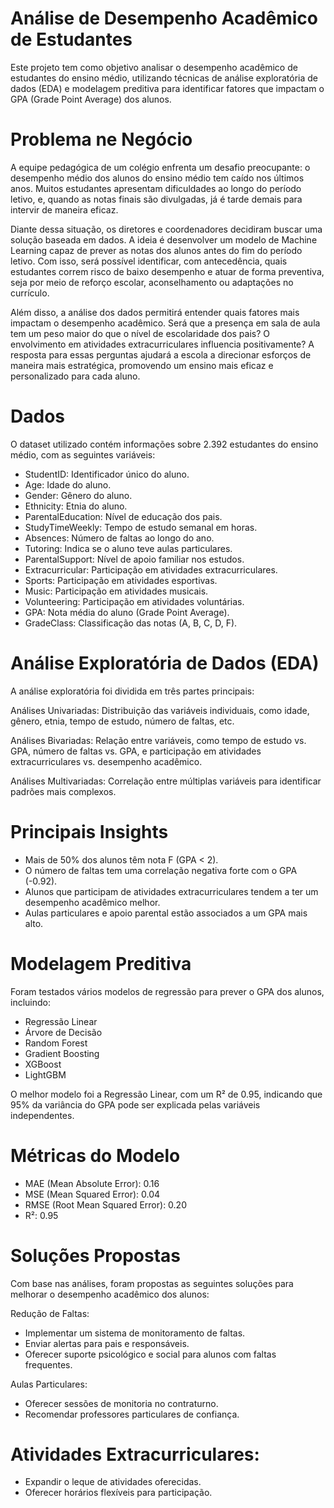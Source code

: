 # Análise de Desempenho Acadêmico de Estudantes
Este projeto tem como objetivo analisar o desempenho acadêmico de estudantes do ensino médio, utilizando técnicas de análise exploratória de dados (EDA) e modelagem preditiva para identificar fatores que impactam o GPA (Grade Point Average) dos alunos.

# Problema ne Negócio
A equipe pedagógica de um colégio enfrenta um desafio preocupante: o desempenho médio dos alunos do ensino médio tem caído nos últimos anos. Muitos estudantes apresentam dificuldades ao longo do período letivo, e, quando as notas finais são divulgadas, já é tarde demais para intervir de maneira eficaz.

Diante dessa situação, os diretores e coordenadores decidiram buscar uma solução baseada em dados. A ideia é desenvolver um modelo de Machine Learning capaz de prever as notas dos alunos antes do fim do período letivo. Com isso, será possível identificar, com antecedência, quais estudantes correm risco de baixo desempenho e atuar de forma preventiva, seja por meio de reforço escolar, aconselhamento ou adaptações no currículo.

Além disso, a análise dos dados permitirá entender quais fatores mais impactam o desempenho acadêmico. Será que a presença em sala de aula tem um peso maior do que o nível de escolaridade dos pais? O envolvimento em atividades extracurriculares influencia positivamente? A resposta para essas perguntas ajudará a escola a direcionar esforços de maneira mais estratégica, promovendo um ensino mais eficaz e personalizado para cada aluno.

# Dados
O dataset utilizado contém informações sobre 2.392 estudantes do ensino médio, com as seguintes variáveis:

- StudentID: Identificador único do aluno.
- Age: Idade do aluno.
- Gender: Gênero do aluno.
- Ethnicity: Etnia do aluno.
- ParentalEducation: Nível de educação dos pais.
- StudyTimeWeekly: Tempo de estudo semanal em horas.
- Absences: Número de faltas ao longo do ano.
- Tutoring: Indica se o aluno teve aulas particulares.
- ParentalSupport: Nível de apoio familiar nos estudos.
- Extracurricular: Participação em atividades extracurriculares.
- Sports: Participação em atividades esportivas.
- Music: Participação em atividades musicais.
- Volunteering: Participação em atividades voluntárias.
- GPA: Nota média do aluno (Grade Point Average).
- GradeClass: Classificação das notas (A, B, C, D, F).

# Análise Exploratória de Dados (EDA)
A análise exploratória foi dividida em três partes principais:

Análises Univariadas: Distribuição das variáveis individuais, como idade, gênero, etnia, tempo de estudo, número de faltas, etc.

Análises Bivariadas: Relação entre variáveis, como tempo de estudo vs. GPA, número de faltas vs. GPA, e participação em atividades extracurriculares vs. desempenho acadêmico.

Análises Multivariadas: Correlação entre múltiplas variáveis para identificar padrões mais complexos.

# Principais Insights
- Mais de 50% dos alunos têm nota F (GPA < 2).
- O número de faltas tem uma correlação negativa forte com o GPA (-0.92).
- Alunos que participam de atividades extracurriculares tendem a ter um desempenho acadêmico melhor.
- Aulas particulares e apoio parental estão associados a um GPA mais alto.

# Modelagem Preditiva
Foram testados vários modelos de regressão para prever o GPA dos alunos, incluindo:

- Regressão Linear
- Árvore de Decisão
- Random Forest
- Gradient Boosting
- XGBoost
- LightGBM

O melhor modelo foi a Regressão Linear, com um R² de 0.95, indicando que 95% da variância do GPA pode ser explicada pelas variáveis independentes.

# Métricas do Modelo

- MAE (Mean Absolute Error): 0.16
- MSE (Mean Squared Error): 0.04
- RMSE (Root Mean Squared Error): 0.20
- R²: 0.95

# Soluções Propostas
Com base nas análises, foram propostas as seguintes soluções para melhorar o desempenho acadêmico dos alunos:

Redução de Faltas:

- Implementar um sistema de monitoramento de faltas.
- Enviar alertas para pais e responsáveis.
- Oferecer suporte psicológico e social para alunos com faltas frequentes.

Aulas Particulares:

- Oferecer sessões de monitoria no contraturno.
- Recomendar professores particulares de confiança.

# Atividades Extracurriculares:
- Expandir o leque de atividades oferecidas.
- Oferecer horários flexíveis para participação.
